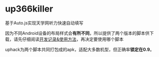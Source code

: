 # up366killer
基于Auto.js实现天学网听力快速自动填写

因为不同Android设备的布局样式会**有所不同**，所以提供了两个版本的脚本供下载，请先仔细阅读[开发记录&使用方法](https://shimo.im/docs/TQqqcqyVQvCtgRQR/)，再决定要使用哪个脚本

uphack为两个脚本共同打包成的apk，适配大多数机型，但正确率**锁定在0.9**。
